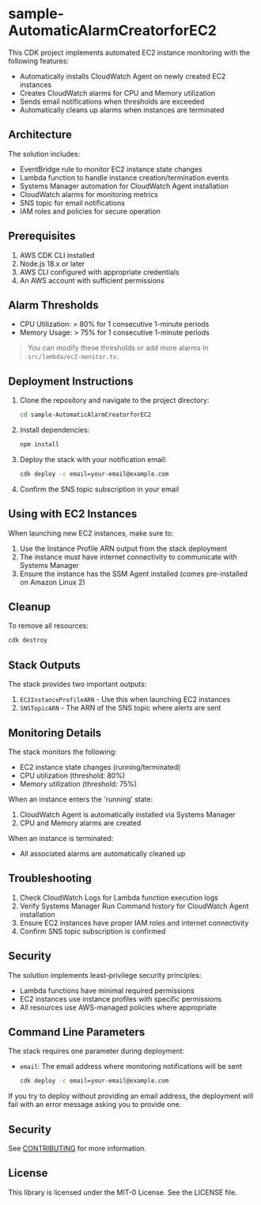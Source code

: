 # sample-AutomaticAlarmCreatorforEC2

This CDK project implements automated EC2 instance monitoring with the following features:

- Automatically installs CloudWatch Agent on newly created EC2 instances
- Creates CloudWatch alarms for CPU and Memory utilization
- Sends email notifications when thresholds are exceeded
- Automatically cleans up alarms when instances are terminated

## Architecture

The solution includes:

- EventBridge rule to monitor EC2 instance state changes
- Lambda function to handle instance creation/termination events
- Systems Manager automation for CloudWatch Agent installation
- CloudWatch alarms for monitoring metrics
- SNS topic for email notifications
- IAM roles and policies for secure operation

## Prerequisites

1. AWS CDK CLI installed
2. Node.js 18.x or later
3. AWS CLI configured with appropriate credentials
4. An AWS account with sufficient permissions

## Alarm Thresholds

- CPU Utilization: > 80% for 1 consecutive 1-minute periods
- Memory Usage: > 75% for 1 consecutive 1-minute periods
> You can modify these thresholds or add more alarms in `src/lambda/ec2-monitor.ts`.

## Deployment Instructions

1. Clone the repository and navigate to the project directory:
   ```bash
   cd sample-AutomaticAlarmCreatorforEC2
   ```

2. Install dependencies:
   ```bash
   npm install
   ```

3. Deploy the stack with your notification email:
   ```bash
   cdk deploy -c email=your-email@example.com
   ```

4. Confirm the SNS topic subscription in your email

## Using with EC2 Instances

When launching new EC2 instances, make sure to:

1. Use the Instance Profile ARN output from the stack deployment
2. The instance must have internet connectivity to communicate with Systems Manager
3. Ensure the instance has the SSM Agent installed (comes pre-installed on Amazon Linux 2)

## Cleanup

To remove all resources:

```bash
cdk destroy
```

## Stack Outputs

The stack provides two important outputs:

1. `EC2InstanceProfileARN` - Use this when launching EC2 instances
2. `SNSTopicARN` - The ARN of the SNS topic where alerts are sent

## Monitoring Details

The stack monitors the following:

- EC2 instance state changes (running/terminated)
- CPU utilization (threshold: 80%)
- Memory utilization (threshold: 75%)

When an instance enters the 'running' state:
1. CloudWatch Agent is automatically installed via Systems Manager
2. CPU and Memory alarms are created

When an instance is terminated:
- All associated alarms are automatically cleaned up

## Troubleshooting

1. Check CloudWatch Logs for Lambda function execution logs
2. Verify Systems Manager Run Command history for CloudWatch Agent installation
3. Ensure EC2 instances have proper IAM roles and internet connectivity
4. Confirm SNS topic subscription is confirmed

## Security

The solution implements least-privilege security principles:
- Lambda functions have minimal required permissions
- EC2 instances use instance profiles with specific permissions
- All resources use AWS-managed policies where appropriate

## Command Line Parameters

The stack requires one parameter during deployment:

- `email`: The email address where monitoring notifications will be sent
  ```bash
  cdk deploy -c email=your-email@example.com
  ```

If you try to deploy without providing an email address, the deployment will fail with an error message asking you to provide one.


## Security

See [CONTRIBUTING](CONTRIBUTING.md#security-issue-notifications) for more information.

## License

This library is licensed under the MIT-0 License. See the LICENSE file.
